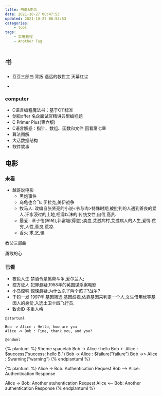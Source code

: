 ```yaml
---
title: 书单&电影
date: 2021-10-27 00:47:53
updated: 2021-10-27 00:53:53
categories: 
    - tool
tags: 
    - 实用教程
    - Another Tag
---
```



## 书

### 
- 豆豆三部曲
背叛
遥远的救世主
天幕红尘

- 
### computer
- C语言编程魔法书：基于C11标准
- 剑指offer 名企面试官精讲典型编程题
- C Primer Plus(第六版)
- C语言解惑：指针、数组、函数和文件
回看第七章
- 算法图解
- 大话数据结构
- 软件故事





<!--more-->

## 电影

### 未看

- 越哥说电影
  - 黑炮事件
  - 乌龟也会飞: 伊拉克,美伊战争
  - 牧马人: 改编自张贤亮的小说<令与肉>特殊时期,被批判的人遇到善良的爱人.汗水浸过的土地,相濡以沫的.传统女性,自信,高贵.
  - 最爱 : 章子怡(琴琴),郭富城(得意);卖血,艾滋病村,艾滋病人的人生,爱情.贫穷,人性,善良,荒凉.
  - 香火   求,乞,骗

教父三部曲



勇敢的心



### 已看

- 夜色人生
禁酒令是黑帮斗争,爱尔兰人;
- 控方证人
犯罪悬疑,1958年的英国谋杀案电影
- 小岛惊魂
惊悚悬疑,为什么杀了两个孩子?战争?
- 千钧一发 1997年
基因筛选,基因歧视,依靠基因来判定一个人,文生借用优等基因人的身份,入选土卫十四飞行员.
- 致命ID
多重人格


```plantuml
@startuml

Bob -> Alice : Hello, how are you
Alice -> Bob : Fine, thank you, and you?

@enduml
```

{% plantuml %}
!theme spacelab
Bob -> Alice :  hello
Bob <- Alice :  $success("success: hello B.")
Bob -x Alice :  $failure("failure")
Bob ->> Alice : $warning("warning")
{% endplantuml %}


{% plantuml %}
  Alice -> Bob: Authentication Request
  Bob --> Alice: Authentication Response

  Alice -> Bob: Another atuhentication Request
  Alice <-- Bob: Another authentication Response
{% endplantuml %}